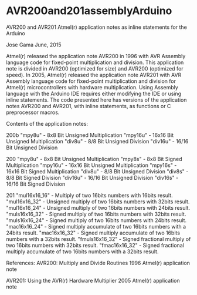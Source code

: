# AVR200and201assemblyArduino
AVR200 and AVR201 Atmel(r) application notes as inline statements for the Arduino

Jose Gama June, 2015

Atmel(r) released the application note AVR200 in 1996 with AVR Assembly language code for fixed-point multiplication and division. This application note is divided in AVR200 (optimized for size) and AVR200 (optimized for speed).
In 2005, Atmel(r) released the application note AVR201 with AVR Assembly language code for fixed-point multiplication and division for Atmel(r) microcontrollers with hardware multiplication.
Using Assembly language with the Arduino IDE requires either modifying the IDE or using inline statements. The code presented here has versions of the application notes AVR200 and AVR201, with inline statements, as functions or C preprocessor macros.

Contents of the application notes:

200b
"mpy8u" - 8x8 Bit Unsigned Multiplication
"mpy16u" - 16x16 Bit Unsigned Multiplication
"div8u" - 8/8 Bit Unsigned Division
"div16u" - 16/16 Bit Unsigned Division

200
"mpy8u" - 8x8 Bit Unsigned Multiplication
"mpy8s" - 8x8 Bit Signed Multiplication
"mpy16u" - 16x16 Bit Unsigned Multiplication
"mpy16s" - 16x16 Bit Signed Multiplication
"div8u" - 8/8 Bit Unsigned Division
"div8s" - 8/8 Bit Signed Division
"div16u" - 16/16 Bit Unsigned Division
"div16s" - 16/16 Bit Signed Division

201
"mul16x16_16" - Multiply of two 16bits numbers with 16bits result.
"mul16x16_32" - Unsigned multiply of two 16bits numbers with 32bits result.
"mul16x16_24" - Unsigned multiply of two 16bits numbers with 24bits result.
"muls16x16_32" - Signed multiply of two 16bits numbers with 32bits result.
"muls16x16_24" - Signed multiply of two 16bits numbers with 24bits result.
"mac16x16_24" - Signed multiply accumulate of two 16bits numbers with a 24bits result.
"mac16x16_32" - Signed multiply accumulate of two 16bits numbers with a 32bits result.
"fmuls16x16_32" - Signed fractional multiply of two 16bits numbers with 32bits result.
"fmac16x16_32" - Signed fractional multiply accumulate of two 16bits numbers with a 32bits result.



References:
AVR200: Multiply and Divide Routines 1996
Atmel(r) application note

AVR201: Using the AVR(r) Hardware Multiplier 2005
Atmel(r) application note


